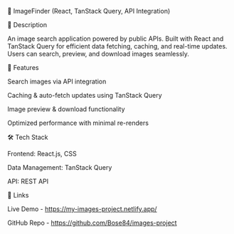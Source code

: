 📝 ImageFinder (React, TanStack Query, API Integration)

📌 Description

An image search application powered by public APIs. Built with React and TanStack Query for efficient data fetching, caching, and real-time updates. Users can search, preview, and download images seamlessly.

🚀 Features

Search images via API integration

Caching & auto-fetch updates using TanStack Query

Image preview & download functionality

Optimized performance with minimal re-renders

🛠 Tech Stack

Frontend: React.js, CSS

Data Management: TanStack Query

API: REST API


🔗 Links

Live Demo - https://my-images-project.netlify.app/

GitHub Repo - https://github.com/Bose84/images-project
